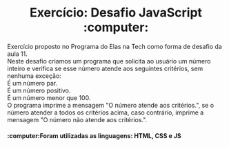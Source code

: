 <h1 align="center">Exercício: Desafio JavaScript :computer:</h1>
<p>Exercício proposto no Programa do Elas na Tech como forma de desafio da aula 11. 
<br>
Neste desafio criamos um programa que solicita ao usuário um número inteiro e verifica se esse número atende aos seguintes critérios, sem nenhuma exceção:
<br>
É um número par.
<br>
É um número positivo.
<br>
É um número menor que 100.
<br>
O programa imprime a mensagem "O número atende aos critérios.", se o número atender a todos os critérios acima, caso contrário, imprime a mensagem "O número não atende aos critérios.".
</p>
<h4>:computer:Foram utilizadas as linguagens: HTML, CSS e JS</h4>
